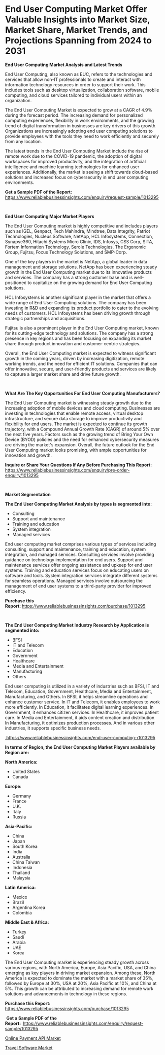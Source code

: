 <p><h1>End User Computing Market Offer Valuable Insights into Market Size, Market Share, Market Trends, and Projections Spanning from 2024 to 2031</h1></p><p><strong>End User Computing Market Analysis and Latest Trends</strong></p>
<p><p>End User Computing, also known as EUC, refers to the technologies and services that allow non-IT professionals to create and interact with information technology resources in order to support their work. This includes tools such as desktop virtualization, collaboration software, mobile computing, and cloud services tailored to individual users within an organization.</p><p>The End User Computing Market is expected to grow at a CAGR of 4.9% during the forecast period. The increasing demand for personalized computing experiences, flexibility in work environments, and the growing trend of digital transformation in businesses are key drivers of this growth. Organizations are increasingly adopting end user computing solutions to provide employees with the tools they need to work efficiently and securely from any location.</p><p>The latest trends in the End User Computing Market include the rise of remote work due to the COVID-19 pandemic, the adoption of digital workspaces for improved productivity, and the integration of artificial intelligence and machine learning technologies for enhanced user experiences. Additionally, the market is seeing a shift towards cloud-based solutions and increased focus on cybersecurity in end user computing environments.</p></p>
<p><strong>Get a Sample PDF of the Report:&nbsp;</strong> <a href="https://www.reliablebusinessinsights.com/enquiry/request-sample/1013295">https://www.reliablebusinessinsights.com/enquiry/request-sample/1013295</a></p>
<p>&nbsp;</p>
<p><strong>End User Computing Major Market Players</strong></p>
<p><p>The End User Computing market is highly competitive and includes players such as IGEL, Genpact, Tech Mahindra, Mindtree, Data Integrity, Patriot Technologies, Nucleus Software, NetApp, HCL Infosystems, Connection, Synapse360, Hitachi Systems Micro Clinic, IDS, Infosys, CSS Corp, SITA, Fortem Information Technology, Serole Technologies, The Ergonomic Group, Fujitsu, Focus Technology Solutions, and SMP-Corp.</p><p>One of the key players in the market is NetApp, a global leader in data management and storage solutions. NetApp has been experiencing steady growth in the End User Computing market due to its innovative products and services. The company has a strong customer base and is well-positioned to capitalize on the growing demand for End User Computing solutions.</p><p>HCL Infosystems is another significant player in the market that offers a wide range of End User Computing solutions. The company has been investing in R&D and expanding its product portfolio to cater to the evolving needs of customers. HCL Infosystems has been driving growth through strategic partnerships and acquisitions.</p><p>Fujitsu is also a prominent player in the End User Computing market, known for its cutting-edge technology and solutions. The company has a strong presence in key regions and has been focusing on expanding its market share through product innovation and customer-centric strategies.</p><p>Overall, the End User Computing market is expected to witness significant growth in the coming years, driven by increasing digitization, remote working trends, and the need for efficient IT solutions. Companies that can offer innovative, secure, and user-friendly products and services are likely to capture a larger market share and drive future growth.</p></p>
<p>&nbsp;</p>
<p><strong>What Are The Key Opportunities For End User Computing Manufacturers?</strong></p>
<p><p>The End User Computing market is witnessing steady growth due to the increasing adoption of mobile devices and cloud computing. Businesses are investing in technologies that enable remote access, virtual desktop infrastructure, and secure data storage to improve productivity and flexibility for end users. The market is expected to continue its growth trajectory, with a Compound Annual Growth Rate (CAGR) of around 5% over the next five years. Factors such as the growing trend of Bring Your Own Device (BYOD) policies and the need for enhanced cybersecurity measures are driving the market's expansion. Overall, the future outlook for the End User Computing market looks promising, with ample opportunities for innovation and growth.</p></p>
<p><strong>Inquire or Share Your Questions If Any Before Purchasing This Report:</strong> <a href="https://www.reliablebusinessinsights.com/enquiry/pre-order-enquiry/1013295">https://www.reliablebusinessinsights.com/enquiry/pre-order-enquiry/1013295</a></p>
<p>&nbsp;</p>
<p><strong>Market Segmentation</strong></p>
<p><strong>The End User Computing Market Analysis by types is segmented into:</strong></p>
<p><ul><li>Consulting</li><li>Support and maintenance</li><li>Training and education</li><li>System integration</li><li>Managed services</li></ul></p>
<p><p>End user computing market comprises various types of services including consulting, support and maintenance, training and education, system integration, and managed services. Consulting services involve providing guidance on technology implementation for end users. Support and maintenance services offer ongoing assistance and upkeep for end user systems. Training and education services focus on educating users on software and tools. System integration services integrate different systems for seamless operations. Managed services involve outsourcing the management of end user systems to a third-party provider for improved efficiency.</p></p>
<p><strong>Purchase this Report:&nbsp;</strong><a href="https://www.reliablebusinessinsights.com/purchase/1013295">https://www.reliablebusinessinsights.com/purchase/1013295</a></p>
<p>&nbsp;</p>
<p><strong>The End User Computing Market Industry Research by Application is segmented into:</strong></p>
<p><ul><li>BFSI</li><li>IT and Telecom</li><li>Education</li><li>Government</li><li>Healthcare</li><li>Media and Entertainment</li><li>Manufacturing</li><li>Others</li></ul></p>
<p><p>End user computing is utilized in a variety of industries such as BFSI, IT and Telecom, Education, Government, Healthcare, Media and Entertainment, Manufacturing, and Others. In BFSI, it helps streamline operations and enhance customer service. In IT and Telecom, it enables employees to work more efficiently. In Education, it facilitates digital learning experiences. In Government, it enhances citizen services. In Healthcare, it improves patient care. In Media and Entertainment, it aids content creation and distribution. In Manufacturing, it optimizes production processes. And in various other industries, it supports specific business needs.</p></p>
<p><a href="https://www.reliablebusinessinsights.com/end-user-computing-r1013295">&nbsp;https://www.reliablebusinessinsights.com/end-user-computing-r1013295</a></p>
<p><strong>In terms of Region, the End User Computing Market Players available by Region are:</strong></p>
<p>
    <p> <strong> North America: </strong>
        <ul>
            <li>United States</li>
            <li>Canada</li>
        </ul>
        </p> 
    <p> <strong> Europe: </strong>
        <ul>
            <li>Germany</li>
            <li>France</li>
            <li>U.K.</li>
            <li>Italy</li>
            <li>Russia</li>
        </ul>
        </p> 
    <p> <strong> Asia-Pacific: </strong>
        <ul>
            <li>China</li>
            <li>Japan</li>
            <li>South Korea</li>
            <li>India</li>
            <li>Australia</li>
            <li>China Taiwan</li>
            <li>Indonesia</li>
            <li>Thailand</li>
            <li>Malaysia</li>
        </ul>
        </p> 
    <p> <strong> Latin America: </strong>
        <ul>
            <li>Mexico</li>
            <li>Brazil</li>
            <li>Argentina Korea</li>
            <li>Colombia</li>
        </ul>
        </p> 
    <p> <strong> Middle East & Africa: </strong>
        <ul>
            <li>Turkey</li>
            <li>Saudi</li>
            <li>Arabia</li>
            <li>UAE</li>
            <li>Korea</li>
        </ul>
    </p>
    </p>
<p><p>The End User Computing market is experiencing steady growth across various regions, with North America, Europe, Asia Pacific, USA, and China emerging as key players in driving market expansion. Among these, North America is expected to dominate the market with a market share of 35%, followed by Europe at 30%, USA at 20%, Asia Pacific at 10%, and China at 5%. This growth can be attributed to increasing demand for remote work solutions and advancements in technology in these regions.</p></p>
<p><strong>Purchase this Report: </strong><a href="https://www.reliablebusinessinsights.com/purchase/1013295">https://www.reliablebusinessinsights.com/purchase/1013295</a></p>
<p>&nbsp;<strong>Get a Sample PDF of the Report:&nbsp;&nbsp;</strong><a href="https://www.reliablebusinessinsights.com/enquiry/request-sample/1013295">https://www.reliablebusinessinsights.com/enquiry/request-sample/1013295</a></p>
<p><strong></strong></p>
<p><p><a href="https://github.com/BraidenLucas2019/Market-Research-Report-List-1/blob/main/online-payment-api-market.md">Online Payment API Market</a></p><p><a href="https://github.com/lukmanduiky01/Market-Research-Report-List-1/blob/main/travel-software-market.md">Travel Software Market</a></p></p>